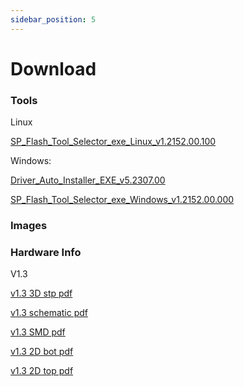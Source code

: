 ```yaml
---
sidebar_position: 5
---
```


# Download

### Tools

Linux

[SP_Flash_Tool_Selector_exe_Linux_v1.2152.00.100](https://dl.radxa.com/nio12l/tools/SP_Flash_Tool_Selector_exe_Linux_v1.2152.00.100.zip)

Windows:

[Driver_Auto_Installer_EXE_v5.2307.00](https://dl.radxa.com/nio12l/tools/Driver_Auto_Installer_EXE_v5.2307.00.zip)

[SP_Flash_Tool_Selector_exe_Windows_v1.2152.00.000](https://dl.radxa.com/nio12l/tools/SP_Flash_Tool_Selector_exe_Windows_v1.2152.00.000.zip)

### Images

### Hardware Info

V1.3

[v1.3 3D stp pdf](https://dl.radxa.com/nio12l/docs/hw/radxa_nio_12l_v1300_3d_pcba.stp.zip)

[v1.3 schematic pdf](https://dl.radxa.com/nio12l/docs/hw/radxa_nio_12l_v1300_schematic.pdf)

[v1.3 SMD pdf](https://dl.radxa.com/nio12l/docs/hw/radxa_nio_12l_v1300_components_placement_map.pdf)

[v1.3 2D bot pdf](https://dl.radxa.com/nio12l/docs/hw/radxa_nio_12l_v1300_2d_bot.pdf)

[v1.3 2D top pdf](https://dl.radxa.com/nio12l/docs/hw/radxa_nio_12l_v1300_2d_top.pdf)

